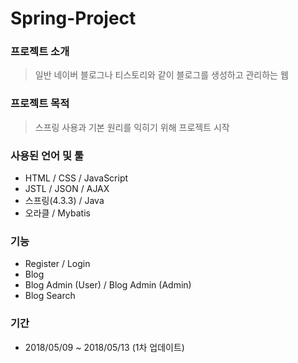 Spring-Project
===============
### 프로젝트 소개
> 일반 네이버 블로그나 티스토리와 같이 블로그를 생성하고 관리하는 웹

### 프로젝트 목적
> 스프링 사용과 기본 원리를 익히기 위해 프로젝트 시작

### 사용된 언어 및 툴
- HTML / CSS / JavaScript
- JSTL / JSON / AJAX 
- 스프링(4.3.3) / Java
- 오라클 / Mybatis

### 기능
- Register / Login
- Blog
- Blog Admin (User) / Blog Admin (Admin)
- Blog Search

### 기간
- 2018/05/09 ~ 2018/05/13 (1차 업데이트)
